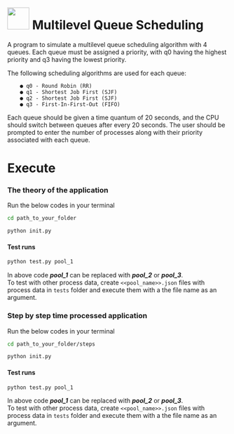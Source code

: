 # <img src="https://media.giphy.com/media/njLmVHGPuflqSb5hfb/giphy.gif" width="50" heigh="50" /> Multilevel Queue Scheduling

A program to simulate a multilevel queue scheduling algorithm with 4 queues. Each queue
must be assigned a priority, with q0 having the highest priority and q3 having the lowest priority.

The following scheduling algorithms are used for each queue:

```
    ● q0 - Round Robin (RR)
    ● q1 - Shortest Job First (SJF)
    ● q2 - Shortest Job First (SJF)
    ● q3 - First-In-First-Out (FIFO)
```

Each queue should be given a time quantum of 20 seconds, and the CPU should switch
between queues after every 20 seconds. The user should be prompted to enter the number of
processes along with their priority associated with each queue.

# Execute

### The theory of the application
Run the below codes in your terminal

```bash
cd path_to_your_folder
```

```bash
python init.py
```
#### Test runs
```bash
python test.py pool_1
```
In above code ***pool_1*** can be replaced with ***pool_2*** or ***pool_3***.
<br/>
To test with other process data, create `<<pool_name>>.json` files with process data in `tests` folder and execute them with a the file name as an argument.

### Step by step time processed application
Run the below codes in your terminal

```bash
cd path_to_your_folder/steps
```

```bash
python init.py
```

#### Test runs
```bash
python test.py pool_1
```
In above code ***pool_1*** can be replaced with ***pool_2*** or ***pool_3***.
<br/>
To test with other process data, create `<<pool_name>>.json` files with process data in `tests` folder and execute them with a the file name as an argument.